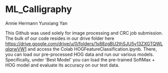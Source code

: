 # ML_Calligraphy
Annie Hermann
Yunxiang Yan

This Github was used solely for image processing and CRC job submission. The bulk of our code resides in our drive folder here  
https://drive.google.com/drive/u/0/folders/1s88zgBU2thSJU5y13ZXGTQWLqIqrwVW1 
and access the Colab HOGFeatureClassification.ipynb.
There, you can load our pre-processed HOG data and run our various models. Specifically, under 'Best Model' you can load the pre-trained SoftMax + HOG model and evaluate its accuracy on our test data.
